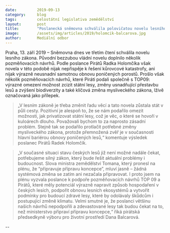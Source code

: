 ```yaml
---
date:         2019-09-13
category:     blog
tags:         celostátní legislativa zemědělství
layout:       post
title:        "Poslanecká sněmovna schválila polovičatou novelu lesního zákona"
image:        /assets/img/articles/2019/holomcik-balcarova.jpg
author:       Mediální odbor
---
```




Praha, 13. září 2019 – Sněmovna dnes ve třetím čtení schválila novelu lesního zákona. Původní bezzubou vládní novelu doplnilo několik pozměňovacích návrhů. Podle poslance Pirátů Radka Holomčíka však novela v této podobě nijak nepřispěje k řešení kůrovcové katastrofy, ani nijak výrazně neusnadní samotnou obnovu poničených porostů. Prošlo však několik pozměňovacích návrhů, které Piráti podali společně s TOP09: výrazné omezení možnost zcizit státní lesy, změny usnadňující přestavbu lesů a zvýšení biodiverzity a také klíčová změna mysliveckého zákona, lživě označovaná jako přílepek.

 
> „V lesním zákoně je třeba změnit řadu věcí a tato novela zůstala stát v půli cesty. Pozitivní je alespoň to, že se nám podařilo omezit možnosti, jak privatizovat státní lesy, což je věc, o které se hovoří v kuloárech dlouho. Považovali bychom to za naprosto zásadní problém. Stejně tak se podařilo protlačit potřebné změny mysliveckého zákona, protože přemnožená zvěř je v současnosti hlavní bariérou obnovy poničených lesů,“ komentuje výsledek poslanec Pirátů Radek Holomčík.

 

> „V současné situaci stavu českých lesů již není možné nadále čekat, potřebujeme silný zákon, který bude řešit aktuální problémy i budoucnost. Slova ministra zemědělství Tomana, který pronesl na plénu, že “připravuje přípravu koncepce”, mluví jasně – žádná systémová změna se zatím ani nezačala připravovat. I proto jsem na plénu vyzvala poslance k podpoře pozměňovacích návrhů TOP 09 a Pirátů, které měly potenciál výrazně napravit způsob hospodaření v českých lesích, podpořit obnovu lesních ekosystémů a vytvořit podmínky pro budoucí zdravé lesy, které by odolávaly škůdcům i postupující změně klimatu. Velmi smutné je, že poslanci většinu našich návrhů nepodpořili a zdevastované lesy tak budou čekat na to, než ministerstvo připraví přípravu koncepce,“ říká pirátská předsedkyně výboru pro životní prostředí Dana Balcarová.

--
